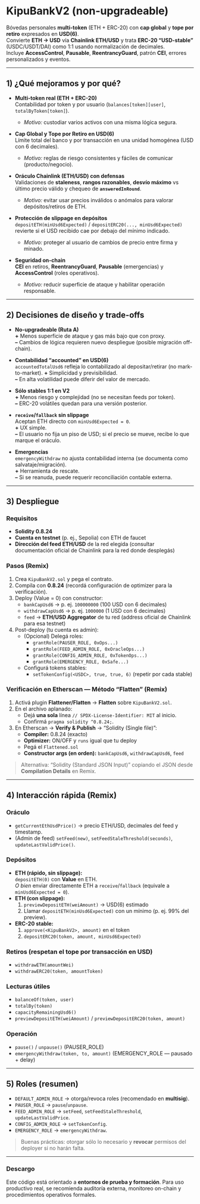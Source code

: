 # KipuBankV2 (non-upgradeable)

Bóvedas personales **multi-token** (ETH + ERC-20) con **cap global** y **tope por retiro** expresados en **USD(6)**.  
Convierte **ETH → USD** vía **Chainlink ETH/USD** y trata **ERC-20 “USD-stable”** (USDC/USDT/DAI) como 1:1 usando normalización de decimales.  
Incluye **AccessControl**, **Pausable**, **ReentrancyGuard**, patrón **CEI**, errores personalizados y eventos.

---

## 1) ¿Qué mejoramos y por qué?

- **Multi-token real (ETH + ERC-20)**  
  Contabilidad por token y por usuario (`balances[token][user]`, `totalByToken[token]`).
  - *Motivo:* custodiar varios activos con una misma lógica segura.

- **Cap Global y Tope por Retiro en USD(6)**  
  Límite total del banco y por transacción en una unidad homogénea (USD con 6 decimales).
  - *Motivo:* reglas de riesgo consistentes y fáciles de comunicar (producto/negocio).

- **Oráculo Chainlink (ETH/USD) con defensas**  
  Validaciones de **staleness**, **rangos razonables**, **desvío máximo** vs último precio válido y chequeo de **`answeredInRound`**.
  - *Motivo:* evitar usar precios inválidos o anómalos para valorar depósitos/retiros de ETH.

- **Protección de slippage en depósitos**  
  `depositETH(minUsd6Expected)` / `depositERC20(..., minUsd6Expected)` revierte si el USD recibido cae por debajo del mínimo indicado.
  - *Motivo:* proteger al usuario de cambios de precio entre firma y minado.

- **Seguridad on-chain**  
  **CEI** en retiros, **ReentrancyGuard**, **Pausable** (emergencias) y **AccessControl** (roles operativos).
  - *Motivo:* reducir superficie de ataque y habilitar operación responsable.

---

## 2) Decisiones de diseño y trade-offs

- **No-upgradeable (Ruta A)**  
  **+** Menos superficie de ataque y gas más bajo que con proxy.  
  **–** Cambios de lógica requieren nuevo despliegue (posible migración off-chain).

- **Contabilidad “accounted” en USD(6)**  
  `accountedTotalUsd6` refleja lo contabilizado al depositar/retirar (no mark-to-market).
  **+** Simplicidad y previsibilidad.  
  **–** En alta volatilidad puede diferir del valor de mercado.

- **Sólo stables 1:1 en V2**  
  **+** Menos riesgo y complejidad (no se necesitan feeds por token).  
  **–** ERC-20 volátiles quedan para una versión posterior.

- **`receive`/`fallback` sin slippage**  
  Aceptan ETH directo con `minUsd6Expected = 0`.  
  **+** UX simple.  
  **–** El usuario no fija un piso de USD; si el precio se mueve, recibe lo que marque el oráculo.

- **Emergencias**  
  `emergencyWithdraw` no ajusta contabilidad interna (se documenta como salvataje/migración).  
  **+** Herramienta de rescate.  
  **–** Si se reanuda, puede requerir reconciliación contable externa.

---

## 3) Despliegue

### Requisitos
- **Solidity 0.8.24**  
- **Cuenta en testnet** (p. ej., Sepolia) con ETH de faucet  
- **Dirección del feed ETH/USD** de la red elegida (consultar documentación oficial de Chainlink para la red donde desplegás)

### Pasos (Remix)
1. Crea `KipuBankV2.sol` y pega el contrato.  
2. Compila con **0.8.24** (recordá configuración de optimizer para la verificación).  
3. Deploy (Value = 0) con constructor:
   - `bankCapUsd6` → p. ej. `100000000` (100 USD con 6 decimales)  
   - `withdrawCapUsd6` → p. ej. `1000000` (1 USD con 6 decimales)  
   - `feed` → **ETH/USD Aggregator** de tu red (address oficial de Chainlink para esa testnet)
4. Post-deploy (tu cuenta es admin):
   - (Opcional) Delegá roles:
     - `grantRole(PAUSER_ROLE, 0xOps...)`
     - `grantRole(FEED_ADMIN_ROLE, 0xOracleOps...)`
     - `grantRole(CONFIG_ADMIN_ROLE, 0xTokenOps...)`
     - `grantRole(EMERGENCY_ROLE, 0xSafe...)`
   - Configurá tokens stables:
     - `setTokenConfig(<USDC>, true, true, 6)` (repetir por cada stable)

### Verificación en Etherscan — Método “Flatten” (Remix)
1. Activá plugin **Flattener/Flatten** → **Flatten** sobre `KipuBankV2.sol`.  
2. En el archivo aplanado:
   - Dejá **una sola** línea `// SPDX-License-Identifier: MIT` al inicio.
   - Confirmá `pragma solidity ^0.8.24;`.
3. En Etherscan → **Verify & Publish** → “Solidity (Single file)”:
   - **Compiler:** 0.8.24 (exacto)
   - **Optimizer:** ON/OFF y `runs` igual que tu deploy
   - Pegá el `Flattened.sol`
   - **Constructor args (en orden):** `bankCapUsd6`, `withdrawCapUsd6`, `feed`

> Alternativa: “Solidity (Standard JSON Input)” copiando el JSON desde **Compilation Details** en Remix.

---

## 4) Interacción rápida (Remix)

### Oráculo
- `getCurrentEthUsdPrice()` → precio ETH/USD, decimales del feed y timestamp.  
- (Admin de feed) `setFeed(new)`, `setFeedStaleThreshold(seconds)`, `updateLastValidPrice()`.

### Depósitos
- **ETH (rápido, sin slippage):**  
  `depositETH(0)` con **Value** en ETH.  
  *O bien* enviar directamente ETH a `receive`/`fallback` (equivale a `minUsd6Expected = 0`).
- **ETH (con slippage):**  
  1) `previewDepositETH(weiAmount)` → USD(6) estimado  
  2) Llamar `depositETH(minUsd6Expected)` con un mínimo (p. ej. 99% del preview).
- **ERC-20 stable:**  
  1) `approve(<KipuBankV2>, amount)` en el token  
  2) `depositERC20(token, amount, minUsd6Expected)`

### Retiros (respetan el tope por transacción en USD)
- `withdrawETH(amountWei)`  
- `withdrawERC20(token, amountToken)`

### Lecturas útiles
- `balanceOf(token, user)`  
- `totalBy(token)`  
- `capacityRemainingUsd6()`  
- `previewDepositETH(weiAmount)` / `previewDepositERC20(token, amount)`

### Operación
- `pause()` / `unpause()` (PAUSER_ROLE)  
- `emergencyWithdraw(token, to, amount)` (EMERGENCY_ROLE — pausado + delay)

---

## 5) Roles (resumen)

- `DEFAULT_ADMIN_ROLE` → otorga/revoca roles (recomendado en **multisig**).  
- `PAUSER_ROLE` → `pause`/`unpause`.  
- `FEED_ADMIN_ROLE` → `setFeed`, `setFeedStaleThreshold`, `updateLastValidPrice`.  
- `CONFIG_ADMIN_ROLE` → `setTokenConfig`.  
- `EMERGENCY_ROLE` → `emergencyWithdraw`.

> Buenas prácticas: otorgar sólo lo necesario y **revocar** permisos del deployer si no harán falta.

---

### Descargo
Este código está orientado a **entornos de prueba y formación**. Para uso productivo real, se recomienda auditoría externa, monitoreo on-chain y procedimientos operativos formales.
